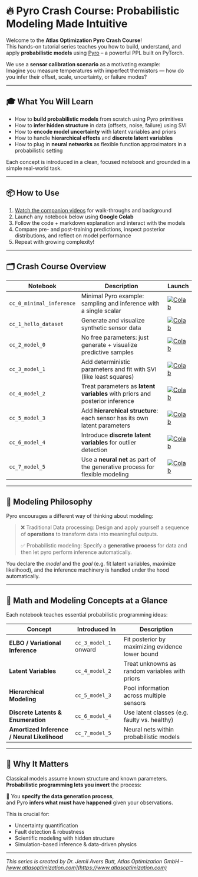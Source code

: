 # 🔥 Pyro Crash Course: Probabilistic Modeling Made Intuitive

Welcome to the **Atlas Optimization Pyro Crash Course**!  
This hands-on tutorial series teaches you how to build, understand, and apply **probabilistic models** using [Pyro](https://pyro.ai) – a powerful PPL built on PyTorch.

We use a **sensor calibration scenario** as a motivating example:  
Imagine you measure temperatures with imperfect thermistors — how do you infer their offset, scale, uncertainty, or failure modes?

---

## 🎓 What You Will Learn

- How to **build probabilistic models** from scratch using Pyro primitives  
- How to **infer hidden structure** in data (offsets, noise, failure) using SVI  
- How to **encode model uncertainty** with latent variables and priors  
- How to handle **hierarchical effects** and **discrete latent variables**  
- How to plug in **neural networks** as flexible function approximators in a probabilistic setting

Each concept is introduced in a clean, focused notebook and grounded in a simple real-world task.

---

## 📦 How to Use

1. [Watch the companion videos](https://youtube.com) for walk-throughs and background
2. Launch any notebook below using **Google Colab**  
3. Follow the code + markdown explanation and interact with the models  
4. Compare pre- and post-training predictions, inspect posterior distributions, and reflect on model performance
5. Repeat with growing complexity!

---

## 🗂️ Crash Course Overview

| Notebook | Description | Launch |
|----------|-------------|--------|
| `cc_0_minimal_inference` | Minimal Pyro example: sampling and inference with a single scalar | [![Colab](https://colab.research.google.com/assets/colab-badge.svg)](https://colab.research.google.com/github/atlasoptimization/tutorials/blob/master/pyro/pyro_crash_course/pyro_cc_0_minimal_inference.ipynb) |
| `cc_1_hello_dataset` | Generate and visualize synthetic sensor data | [![Colab](https://colab.research.google.com/assets/colab-badge.svg)](https://colab.research.google.com/github/atlasoptimization/tutorials/blob/master/pyro/pyro_crash_course/pyro_cc_1_hello_dataset.ipynb) |
| `cc_2_model_0` | No free parameters: just generate + visualize predictive samples | [![Colab](https://colab.research.google.com/assets/colab-badge.svg)](https://colab.research.google.com/github/atlasoptimization/tutorials/blob/master/pyro/pyro_crash_course/pyro_cc_2_model_0.ipynb) |
| `cc_3_model_1` | Add deterministic parameters and fit with SVI (like least squares) | [![Colab](https://colab.research.google.com/assets/colab-badge.svg)](https://colab.research.google.com/github/atlasoptimization/tutorials/blob/master/pyro/pyro_crash_course/pyro_cc_3_model_1.ipynb) |
| `cc_4_model_2` | Treat parameters as **latent variables** with priors and posterior inference | [![Colab](https://colab.research.google.com/assets/colab-badge.svg)](https://colab.research.google.com/github/atlasoptimization/tutorials/blob/master/pyro/pyro_crash_course/pyro_cc_4_model_2.ipynb) |
| `cc_5_model_3` | Add **hierarchical structure**: each sensor has its own latent parameters | [![Colab](https://colab.research.google.com/assets/colab-badge.svg)](https://colab.research.google.com/github/atlasoptimization/tutorials/blob/master/pyro/pyro_crash_course/pyro_cc_5_model_3.ipynb) |
| `cc_6_model_4` | Introduce **discrete latent variables** for outlier detection | [![Colab](https://colab.research.google.com/assets/colab-badge.svg)](https://colab.research.google.com/github/atlasoptimization/tutorials/blob/master/pyro/pyro_crash_course/pyro_cc_6_model_4.ipynb) |
| `cc_7_model_5` | Use a **neural net** as part of the generative process for flexible modeling | [![Colab](https://colab.research.google.com/assets/colab-badge.svg)](https://colab.research.google.com/github/atlasoptimization/tutorials/blob/master/pyro/pyro_crash_course/pyro_cc_7_model_5.ipynb) |


---

## 🧭 Modeling Philosophy

Pyro encourages a different way of thinking about modeling:

> ❌ Traditional Data processing: Design and apply yourself a sequence of **operations** to transform data into meaningful outputs.
>
> ✅ Probabilistic modeling: Specify a **generative process** for data and then let pyro perform inference automatically.

You declare the *model* and the *goal* (e.g. fit latent variables, maximize likelihood), and the inference machinery is handled under the hood automatically.



---

## 🧠 Math and Modeling Concepts at a Glance

Each notebook teaches essential probabilistic programming ideas:

| Concept | Introduced In | Description |
|--------|----------------|-------------|
| **ELBO / Variational Inference** | `cc_3_model_1` onward | Fit posterior by maximizing evidence lower bound |
| **Latent Variables** | `cc_4_model_2` | Treat unknowns as random variables with priors |
| **Hierarchical Modeling** | `cc_5_model_3` | Pool information across multiple sensors |
| **Discrete Latents & Enumeration** | `cc_6_model_4` | Use latent classes (e.g. faulty vs. healthy) |
| **Amortized Inference / Neural Likelihood** | `cc_7_model_5` | Neural nets within probabilistic models |

---

## 🔎 Why It Matters

Classical models assume known structure and known parameters.  
**Probabilistic programming lets you invert** the process:  

📌 You **specify the data generation process**,  
and Pyro **infers what must have happened** given your observations.

This is crucial for:

- Uncertainty quantification  
- Fault detection & robustness  
- Scientific modeling with hidden structure  
- Simulation-based inference & data-driven physics

---

*This series is created by Dr. Jemil Avers Butt, Atlas Optimization GmbH – [www.atlasoptimization.com](https://www.atlasoptimization.com)*





